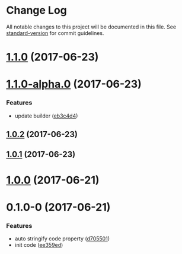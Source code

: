 # Change Log

All notable changes to this project will be documented in this file. See [standard-version](https://github.com/conventional-changelog/standard-version) for commit guidelines.

<a name="1.1.0"></a>
# [1.1.0](https://github.com/jasonChen1982/preact-highlight/compare/v1.1.0-alpha.0...v1.1.0) (2017-06-23)



<a name="1.1.0-alpha.0"></a>
# [1.1.0-alpha.0](https://github.com/jasonChen1982/preact-highlight/compare/v1.0.0...v1.1.0-alpha.0) (2017-06-23)


### Features

* update builder ([eb3c4d4](https://github.com/jasonChen1982/preact-highlight/commit/eb3c4d4))



<a name="1.0.2"></a>
## [1.0.2](https://github.com/jasonChen1982/preact-highlight/compare/v1.0.1...v1.0.2) (2017-06-23)



<a name="1.0.1"></a>
## [1.0.1](https://github.com/jasonChen1982/preact-highlight/compare/v1.0.0...v1.0.1) (2017-06-23)



<a name="1.0.0"></a>
# [1.0.0](https://github.com/jasonChen1982/preact-highlight/compare/v0.1.0-0...v1.0.0) (2017-06-21)



<a name="0.1.0-0"></a>
# 0.1.0-0 (2017-06-21)


### Features

* auto stringify code property ([d705501](https://github.com/jasonChen1982/preact-highlight/commit/d705501))
* init code ([ee359ed](https://github.com/jasonChen1982/preact-highlight/commit/ee359ed))
